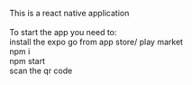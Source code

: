 This is a react native application<br /><br />
To start the app you need to:<br />
install the expo go from app store/ play market<br />
npm i<br />
npm start<br />
scan the qr code

